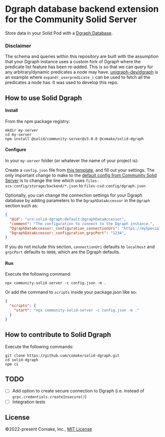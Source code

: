 # Dgraph database backend extension for the Community Solid Server

Store data in your Solid Pod with a [Dgraph Database](https://dgraph.io/).

### Disclaimer

The schema and queries within this repository are built with the assumption that your Dgraph instance uses a custom fork of Dgraph where the predicate list feature has been re-added. This is so that we can query for any arbitrary/dynamic predicates a node may have. [unigraph-dev/dgraph](https://github.com/unigraph-dev/dgraph) is an example where `expand(_userpredicate_)` can be used to fetch all the predicates a node has. It was used to develop this repo.


## How to use Solid Dgraph

#### Install
From the npm package registry:
```shell
mkdir my-server
cd my-server
npm install @solid/community-server@v3.0.0 @comake/solid-dgraph
```

#### Configure
In your `my-server` folder (or whatever the name of your project is):

Create a `config.json` file from [this template](https://github.com/comake/solid-dgraph/blob/main/config-example.json), and fill out your settings. The only important change to make to the [default config from Community Solid Server](https://github.com/CommunitySolidServer/CommunitySolidServer/blob/main/config/default.json) is to change the line which uses `files-scs:config/storage/backend/*.json` to  `files-csd:config/dgraph.json`

Optionally, you can change the connection settings for your Dgraph database by adding parameters to the `DgraphDataAccessor` in the `@graph` section such as:
```json
{
  "@id": "urn:solid-dgraph:default:DgraphDataAccessor",
  "comment": "The configuration to connect to the Dgraph instance.",
  "DgraphDataAccessor:_configuration_connectionUri": "https://mySpecialConnectionUri",
  "DgraphDataAccessor:_configuration_grpcPort": "1234",
}
```
If you do not include this section, `connectionUri` defaults to `localhost` and `grpcPort` defaults to `9080`, which are the Dgraph defaults.

#### Run
Execute the following command:
```shell
npx community-solid-server -c config.json -m .
```
Or add the command to `scripts` inside your package.json like so:
```json
{
  "scripts": {
    "start": "npx community-solid-server -c config.json -m ."
  }
}
```

## How to contribute to Solid Dgraph

Execute the following commands:
```shell
git clone https://github.com/comake/solid-dgraph.git
cd solid-dgraph
npm ci
```

## TODO
- [ ] Add option to create secure connection to Dgraph (i.e. instead of `grpc.credentials.createInsecure()`)
- [ ] Integration tests

## License

©2022-present Comake, Inc., [MIT License](https://github.com/comake/solid-dgraph/blob/main/LICENSE)
